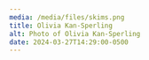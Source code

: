 ```yaml
---
media: /media/files/skims.png
title: Olivia Kan-Sperling
alt: Photo of Olivia Kan-Sperling
date: 2024-03-27T14:29:00-0500
---
```

